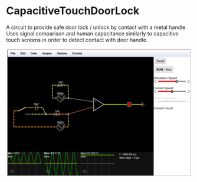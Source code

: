 # CapacitiveTouchDoorLock
A circuit to provide safe door lock / unlock by contact with a metal handle. Uses signal comparison and human capacitance similarly to capacitive touch screens in order to detect contact with door handle.

![alt text](https://github.com/AsymmetricIris/CapacitiveTouchDoorLock/blob/master/Door_Open.png?raw=true)